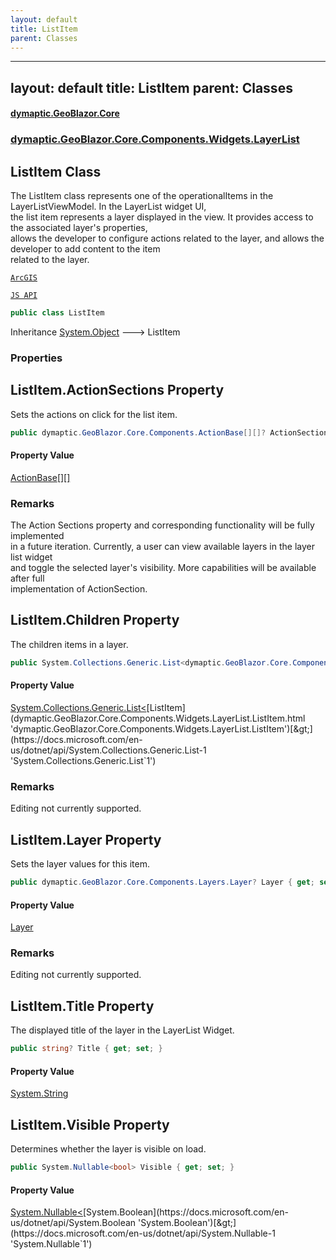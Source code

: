 ```yaml
---
layout: default
title: ListItem
parent: Classes
---
```

---
layout: default
title: ListItem
parent: Classes
---
#### [dymaptic.GeoBlazor.Core](index.html 'index')
### [dymaptic.GeoBlazor.Core.Components.Widgets.LayerList](index.html#dymaptic.GeoBlazor.Core.Components.Widgets.LayerList 'dymaptic.GeoBlazor.Core.Components.Widgets.LayerList')

## ListItem Class

The ListItem class represents one of the operationalItems in the LayerListViewModel. In the LayerList widget UI,  
the list item represents a layer displayed in the view. It provides access to the associated layer's properties,  
allows the developer to configure actions related to the layer, and allows the developer to add content to the item  
related to the layer.  
<a target="_blank" href="https://developers.arcgis.com/javascript/latest/api-reference/esri-widgets-LayerList-ListItem.html#actionsSections">  
    ArcGIS  
    JS API  
</a>

```csharp
public class ListItem
```

Inheritance [System.Object](https://docs.microsoft.com/en-us/dotnet/api/System.Object 'System.Object') &#129106; ListItem
### Properties

<a name='dymaptic.GeoBlazor.Core.Components.Widgets.LayerList.ListItem.ActionSections'></a>

## ListItem.ActionSections Property

Sets the actions on click for the list item.

```csharp
public dymaptic.GeoBlazor.Core.Components.ActionBase[][]? ActionSections { get; set; }
```

#### Property Value
[ActionBase](dymaptic.GeoBlazor.Core.Components.ActionBase.html 'dymaptic.GeoBlazor.Core.Components.ActionBase')[[]](https://docs.microsoft.com/en-us/dotnet/api/System.Array 'System.Array')[[]](https://docs.microsoft.com/en-us/dotnet/api/System.Array 'System.Array')

### Remarks
The Action Sections property and corresponding functionality will be fully implemented  
in a future iteration.  Currently, a user can view available layers in the layer list widget  
and toggle the selected layer's visibility. More capabilities will be available after full  
implementation of ActionSection.

<a name='dymaptic.GeoBlazor.Core.Components.Widgets.LayerList.ListItem.Children'></a>

## ListItem.Children Property

The children items in a layer.

```csharp
public System.Collections.Generic.List<dymaptic.GeoBlazor.Core.Components.Widgets.LayerList.ListItem>? Children { get; set; }
```

#### Property Value
[System.Collections.Generic.List&lt;](https://docs.microsoft.com/en-us/dotnet/api/System.Collections.Generic.List-1 'System.Collections.Generic.List`1')[ListItem](dymaptic.GeoBlazor.Core.Components.Widgets.LayerList.ListItem.html 'dymaptic.GeoBlazor.Core.Components.Widgets.LayerList.ListItem')[&gt;](https://docs.microsoft.com/en-us/dotnet/api/System.Collections.Generic.List-1 'System.Collections.Generic.List`1')

### Remarks
Editing not currently supported.

<a name='dymaptic.GeoBlazor.Core.Components.Widgets.LayerList.ListItem.Layer'></a>

## ListItem.Layer Property

Sets the layer values for this item.

```csharp
public dymaptic.GeoBlazor.Core.Components.Layers.Layer? Layer { get; set; }
```

#### Property Value
[Layer](dymaptic.GeoBlazor.Core.Components.Layers.Layer.html 'dymaptic.GeoBlazor.Core.Components.Layers.Layer')

### Remarks
Editing not currently supported.

<a name='dymaptic.GeoBlazor.Core.Components.Widgets.LayerList.ListItem.Title'></a>

## ListItem.Title Property

The displayed title of the layer in the LayerList Widget.

```csharp
public string? Title { get; set; }
```

#### Property Value
[System.String](https://docs.microsoft.com/en-us/dotnet/api/System.String 'System.String')

<a name='dymaptic.GeoBlazor.Core.Components.Widgets.LayerList.ListItem.Visible'></a>

## ListItem.Visible Property

Determines whether the layer is visible on load.

```csharp
public System.Nullable<bool> Visible { get; set; }
```

#### Property Value
[System.Nullable&lt;](https://docs.microsoft.com/en-us/dotnet/api/System.Nullable-1 'System.Nullable`1')[System.Boolean](https://docs.microsoft.com/en-us/dotnet/api/System.Boolean 'System.Boolean')[&gt;](https://docs.microsoft.com/en-us/dotnet/api/System.Nullable-1 'System.Nullable`1')

